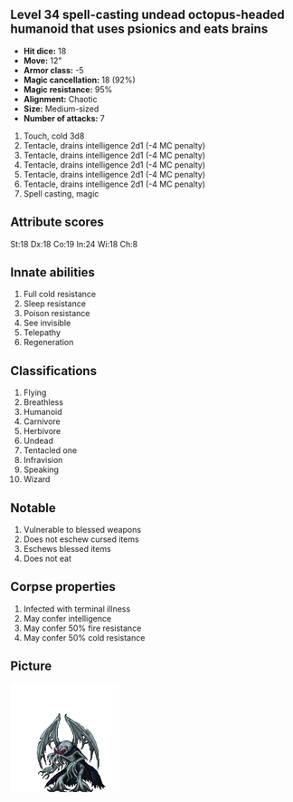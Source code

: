 ## Level 34 spell-casting undead octopus-headed humanoid that uses psionics and eats brains
- **Hit dice:** 18
- **Move:** 12"
- **Armor class:** -5
- **Magic cancellation:** 18 (92%)
- **Magic resistance:** 95%
- **Alignment:** Chaotic
- **Size:** Medium-sized
- **Number of attacks:** 7
1. Touch, cold 3d8
2. Tentacle, drains intelligence 2d1 (-4 MC penalty)
3. Tentacle, drains intelligence 2d1 (-4 MC penalty)
4. Tentacle, drains intelligence 2d1 (-4 MC penalty)
5. Tentacle, drains intelligence 2d1 (-4 MC penalty)
6. Tentacle, drains intelligence 2d1 (-4 MC penalty)
7. Spell casting, magic
## Attribute scores
St:18 Dx:18 Co:19 In:24 Wi:18 Ch:8
## Innate abilities
1. Full cold resistance
2. Sleep resistance
3. Poison resistance
4. See invisible
5. Telepathy
6. Regeneration
## Classifications
1. Flying
2. Breathless
3. Humanoid
4. Carnivore
5. Herbivore
6. Undead
7. Tentacled one
8. Infravision
9. Speaking
10. Wizard
## Notable
1. Vulnerable to blessed weapons
2. Does not eschew cursed items
3. Eschews blessed items
4. Does not eat
## Corpse properties
1. Infected with terminal illness
2. May confer intelligence
3. May confer 50% fire resistance
4. May confer 50% cold resistance
## Picture
![Death flayer](https://github.com/hyvanmielenpelit/GnollHackTileSet/blob/main/Monsters/death_flayer/death_flayer.png)

